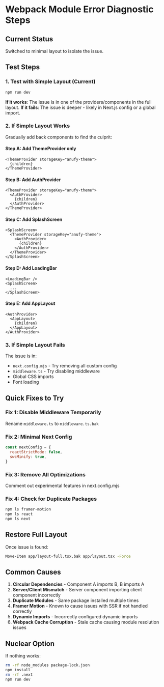 # Webpack Module Error Diagnostic Steps

## Current Status
Switched to minimal layout to isolate the issue.

## Test Steps

### 1. Test with Simple Layout (Current)
```bash
npm run dev
```

**If it works**: The issue is in one of the providers/components in the full layout.
**If it fails**: The issue is deeper - likely in Next.js config or a global import.

### 2. If Simple Layout Works

Gradually add back components to find the culprit:

#### Step A: Add ThemeProvider only
```tsx
<ThemeProvider storageKey="anufy-theme">
  {children}
</ThemeProvider>
```

#### Step B: Add AuthProvider
```tsx
<ThemeProvider storageKey="anufy-theme">
  <AuthProvider>
    {children}
  </AuthProvider>
</ThemeProvider>
```

#### Step C: Add SplashScreen
```tsx
<SplashScreen>
  <ThemeProvider storageKey="anufy-theme">
    <AuthProvider>
      {children}
    </AuthProvider>
  </ThemeProvider>
</SplashScreen>
```

#### Step D: Add LoadingBar
```tsx
<LoadingBar />
<SplashScreen>
  ...
</SplashScreen>
```

#### Step E: Add AppLayout
```tsx
<AuthProvider>
  <AppLayout>
    {children}
  </AppLayout>
</AuthProvider>
```

### 3. If Simple Layout Fails

The issue is in:
- `next.config.mjs` - Try removing all custom config
- `middleware.ts` - Try disabling middleware
- Global CSS imports
- Font loading

## Quick Fixes to Try

### Fix 1: Disable Middleware Temporarily
Rename `middleware.ts` to `middleware.ts.bak`

### Fix 2: Minimal Next Config
```javascript
const nextConfig = {
  reactStrictMode: false,
  swcMinify: true,
}
```

### Fix 3: Remove All Optimizations
Comment out experimental features in next.config.mjs

### Fix 4: Check for Duplicate Packages
```bash
npm ls framer-motion
npm ls react
npm ls next
```

## Restore Full Layout

Once issue is found:
```bash
Move-Item app/layout-full.tsx.bak app/layout.tsx -Force
```

## Common Causes

1. **Circular Dependencies** - Component A imports B, B imports A
2. **Server/Client Mismatch** - Server component importing client component incorrectly
3. **Duplicate Modules** - Same package installed multiple times
4. **Framer Motion** - Known to cause issues with SSR if not handled correctly
5. **Dynamic Imports** - Incorrectly configured dynamic imports
6. **Webpack Cache Corruption** - Stale cache causing module resolution issues

## Nuclear Option

If nothing works:
```bash
rm -rf node_modules package-lock.json
npm install
rm -rf .next
npm run dev
```
